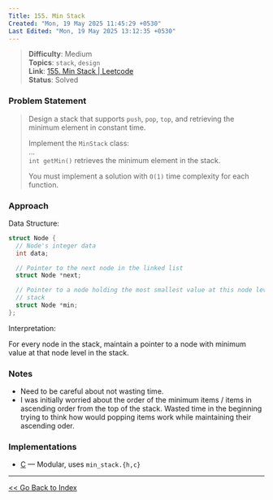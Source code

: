 ```yaml
---
Title: 155. Min Stack
Created: "Mon, 19 May 2025 11:45:29 +0530"
Last Edited: "Mon, 19 May 2025 13:12:35 +0530"
---
```


> **Difficulty**: Medium  
> **Topics**: `stack`, `design`  
> **Link**: [155. Min Stack | Leetcode](https://leetcode.com/problems/min-stack/)  
> **Status**: Solved

### Problem Statement

> Design a stack that supports `push`, `pop`, `top`, and retrieving the minimum
> element in constant time.
>
> Implement the `MinStack` class:  
> ...  
> `int getMin()` retrieves the minimum element in the stack.
>
> You must implement a solution with `O(1)` time complexity for each function.

### Approach

Data Structure:

```c
struct Node {
  // Node's integer data
  int data;

  // Pointer to the next node in the linked list
  struct Node *next;

  // Pointer to a node holding the most smallest value at this node level in the
  // stack
  struct Node *min;
};
```

Interpretation:

For every node in the stack, maintain a pointer to a node with minimum value
at that node level in the stack.

### Notes

- Need to be careful about not wasting time.
- I was initially worried about the order of the minimum items / items in
ascending order from the top of the stack. Wasted time in the beginning trying
to think how would popping items work while maintaining their ascending oder.

### Implementations

- [C](./c/min_stack.c) — Modular, uses `min_stack.{h,c}`

---

[<< Go Back to Index](../../index.md)
